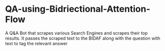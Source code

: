 # QA-using-Bidriectional-Attention-Flow
A Q&amp;A Bot that scrapes various Search Engines and scrapes their top results. It passes the scraped text to the BIDAF along with the question with text to tag the relevant answer
